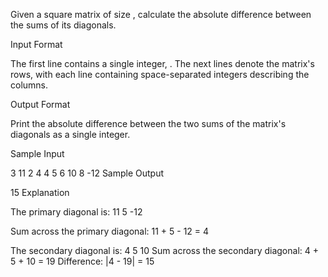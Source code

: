Given a square matrix of size , calculate the absolute difference between the sums of its diagonals.

Input Format

The first line contains a single integer, . The next  lines denote the matrix's rows, with each line containing  space-separated integers describing the columns.

Output Format

Print the absolute difference between the two sums of the matrix's diagonals as a single integer.

Sample Input

3
11 2 4
4 5 6
10 8 -12
Sample Output

15
Explanation

The primary diagonal is: 
11
      5
            -12

Sum across the primary diagonal: 11 + 5 - 12 = 4

The secondary diagonal is:
            4
      5
10
Sum across the secondary diagonal: 4 + 5 + 10 = 19 
Difference: |4 - 19| = 15
